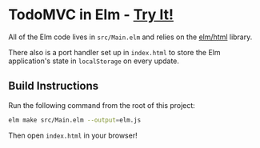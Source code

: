 # TodoMVC in Elm - [Try It!](http://evancz.github.io/elm-todomvc)

All of the Elm code lives in `src/Main.elm` and relies on the [elm/html][html] library.

[html]: https://package.elm-lang.org/packages/elm/html/latest

There also is a port handler set up in `index.html` to store the Elm application's state in `localStorage` on every update.


## Build Instructions

Run the following command from the root of this project:

```bash
elm make src/Main.elm --output=elm.js
```

Then open `index.html` in your browser!
